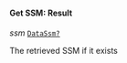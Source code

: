 

#### Get SSM: Result  
  
<article>

*ssm* [`DataSsm?`](#datassm) 

The retrieved SSM if it exists

</article>

